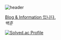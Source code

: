 ![header](https://capsule-render.vercel.app/api?type=rounded&color=0A28A0&height=250&text=이영선입니다.&fontColor=FFFFFF&desc=데이터엔지니어로%20한%20걸음%20씩&descAlign=79&descAlignY=73)
<div align="left">
<a href="https://dino92-ys.github.io/dino92-ys/about/">
    Blog & Information 입니다.
</a>
    <br>
    <i>백준</i>
</div>





[![Solved.ac Profile](http://mazassumnida.wtf/api/generate_badge?boj=bbd132)](https://solved.ac/bbd132)

